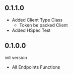 ## 0.1.1.0

- Added Client Type Class
    - Token be packed Client
- Added HSpec Test

## 0.1.0.0
init version

- All Endpoints Functions
